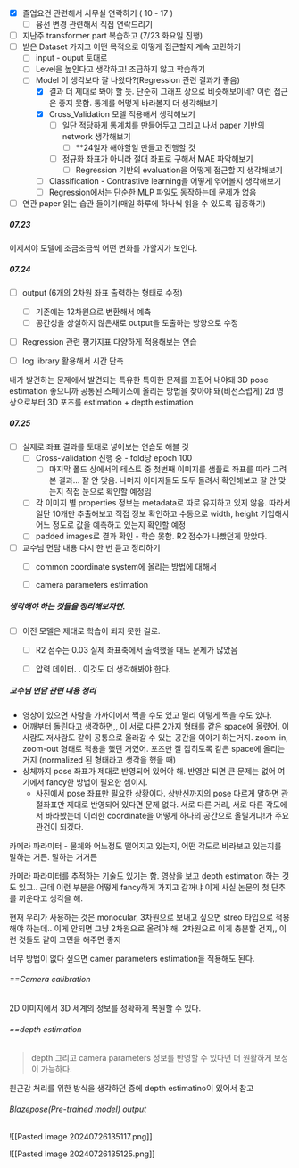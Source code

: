 
- [x] 졸업요건 관련해서 사무실 연락하기 ( 10 - 17 )
	- [ ] 융선 변경 관련해서 직접 연락드리기
- [ ] 지난주 transformer part 복습하고 (7/23 화요일 진행)
- [ ] 받은 Dataset 가지고 어떤 목적으로 어떻게 접근할지 계속 고민하기
	- [ ] input - ouput 토대로
	- [ ] Level을 높인다고 생각하고! 조급하지 않고 학습하기
	- [ ] Model 이 생각보다 잘 나왔다?(Regression 관련 결과가 좋음)
		- [x] 결과 더 제대로 봐야 할 듯. 단순히 그래프 상으로 비슷해보이네? 이런 접근은 좋지 못함. 통계를 어떻게 바라볼지 더 생각해보기
		- [x] Cross_Validation 모델 적용해서 생각해보기
			- [ ] 일단 적당하게 통계치를 만들어두고 그리고 나서 paper 기반의 network 생각해보기
				- [ ] **24일자 해야할일 만들고 진행할 것 
			- [ ] 정규화 좌표가 아니라 절대 좌표로 구해서 MAE 파악해보기
				- [ ] Regression 기반의 evaluation을 어떻게 접근할 지 생각해보기
		- [ ] Classification - Contrastive learning을 어떻게 엮어볼지 생각해보기
		- [ ] Regression에서는 단순한 MLP 파일도 동작하는데 문제가 없음
- [ ] 연관 paper 읽는 습관 들이기(매일 하루에 하나씩 읽을 수 있도록 집중하기)

##### 07.23 

이제서야 모델에 조금조금씩 어떤 변화를 가할지가 보인다. 

##### 07.24

- [ ] output (6개의 2차원 좌표 출력하는 형태로 수정)
	- [ ] 기존에는 12차원으로 변환해서 예측
	- [ ] 공간성을 상실하지 않은채로 output을 도출하는 방향으로 수정 
- [ ] Regression 관련 평가지표 다양하게 적용해보는 연습 
- [ ] log library 활용해서 시간 단축 



내가 발견하는 문제에서 발견되는 특유한 특이한 문제를 끄집어 내야돼
3D pose estimation 좋으니까 공통된 스페이스에 올리는 방법을 찾아야 돼(비전스럽게)
2d 영상으로부터 3D 포즈를 estimation + depth estimation



##### 07.25 

- [ ] 실제로 좌표 결과를 토대로 넣어보는 연습도 해볼 것 
	- [ ]  Cross-validation 진행 중 - fold당 epoch 100
		- [ ] 마지막 폴드 상에서의 테스트 중 첫번째 이미지를 샘플로 좌표를 따라 그려본 결과... 잘 안 맞음. 나머지 이미지들도 모두 돌려서 확인해보고 잘 안 맞는지 직접 눈으로 확인할 예정임
	- [ ] 각 이미지 별 properties 정보는 metadata로 따로 유지하고 있지 않음. 따라서 일단 10개만 추출해보고 직접 정보 확인하고 수동으로 width, height 기입해서 어느 정도로 값을 예측하고 있는지 확인할 예정
	- [ ] padded images로 결과 확인 - 학습 못함. R2 점수가 나빴던게 맞았다. 
- [ ] 교수님 면담 내용 다시 한 번 듣고 정리하기
	- [ ] common coordinate system에 올리는 방법에 대해서
	- [ ] camera parameters estimation



##### 생각해야 하는 것들을 정리해보자면.

- [ ] 이전 모델은 제대로 학습이 되지 못한 걸로. 
	- [ ] R2 점수는 0.03 실제 좌표축에서 출력했을 때도 문제가 많았음 
	- [ ] 압력 데이터. . 이것도 더 생각해봐야 한다.


##### 교수님 면담 관련 내용 정리

- 영상이 있으면 사람을 가까이에서 찍을 수도 있고 멀리 이렇게 찍을 수도 있다. 
- 어깨부터 돌린다고 생각하면,, 이 서로 다른 2가지 형태를 같은 space에 올렸어. 이사람도 저사람도 같이 공통으로 올라갈 수 있는 공간을 이야기 하는거지. zoom-in, zoom-out 형태로 적용을 했던 거였어. 포즈만 잘 잡히도록 같은 space에 올리는거지 (normalized 된 형태라고 생각을 했을 때)
- 상체까지 pose 좌표가 제대로 반영되어 있어야 해. 반영만 되면 큰 문제는 없어 여기에서 fancy한 방법이 필요한 셈이지. 
	- 사진에서 pose 좌표만 필요한 상황이다. 상반신까지의 pose 다르게 말하면 관절좌표만 제대로 반영되어 있다면 문제 없다. 서로 다른 거리, 서로 다른 각도에서 바라봤는데 이러한 coordinate을 어떻게 하나의 공간으로 올릴거냐!가 주요 관건이 되겠다. 


카메라 파라미터 - 물체와 어느정도 떨어지고 있는지, 어떤 각도로 바라보고 있는지를 말하는 거든. 말하는 거거든

카메라 파라미터를 추적하는 기술도 있기는 함. 영상을 보고 depth estimation 하는 것도 있고.. 근데 이런 부분을 어떻게 fancy하게 가지고 갈꺼냐 이게 사실 논문의 첫 단추를 끼운다고 생각을 해. 

현재 우리가 사용하는 것은 monocular, 3차원으로 보내고 싶으면 streo 타입으로 적용해야 하는데.. 이게 안되면 그냥 2차원으로 올려야 해. 2차원으로 이게 충분할 건지,, 이런 것들도 같이 고민을 해주면 좋지 

너무 방법이 없다 싶으면 camer parameters estimation을 적용해도 된다. 


###### ==Camera calibration 

2D 이미지에서 3D 세계의 정보를 정확하게 복원할 수 있다. 



###### ==depth estimation

> depth 그리고 camera parameters 정보를 반영할 수 있다면 더 원활하게 보정이 가능하다.

원근감 처리를 위한 방식을 생각하던 중에 depth estimatino이 있어서 참고



######  Blazepose(Pre-trained model) output


![[Pasted image 20240726135117.png]]


![[Pasted image 20240726135125.png]]

